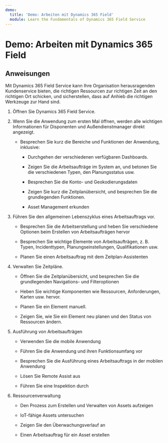 ```yaml
---
demo:
  title: 'Demo: Arbeiten mit Dynamics 365 Field'
  module: Learn the Fundamentals of Dynamics 365 Field Service
---
```


# Demo: Arbeiten mit Dynamics 365 Field

## Anweisungen

Mit Dynamics 365 Field Service kann Ihre Organisation herausragenden Kundenservice bieten, die richtigen Ressourcen zur richtigen Zeit an den richtigen Ort schicken, und sicherstellen, dass auf Anhieb die richtigen Werkzeuge zur Hand sind.

1. Öffnen Sie Dynamics 365 Field Service. 

2. Wenn Sie die Anwendung zum ersten Mal öffnen, werden alle wichtigen Informationen für Disponenten und Außendienstmanager direkt angezeigt. 

    - Besprechen Sie kurz die Bereiche und Funktionen der Anwendung, inklusive: 

        - Durchgehen der verschiedenen verfügbaren Dashboards. 

        - Zeigen Sie die Arbeitsaufträge im System an, und betonen Sie die verschiedenen Typen, den Planungsstatus usw. 

        - Besprechen Sie die Konto- und Geokodierungsdaten

        - Zeigen Sie kurz die Zeitplanübersicht, und besprechen Sie die grundlegenden Funktionen. 

        - Asset Management erkunden

3. Führen Sie den allgemeinen Lebenszyklus eines Arbeitsauftrags vor.

    - Besprechen Sie die Arbeitserstellung und heben Sie verschiedene Optionen beim Erstellen von Arbeitsaufträgen hervor

    - Besprechen Sie wichtige Elemente von Arbeitsaufträgen, z. B. Typen, Incidenttypen, Planungseinstellungen, Qualifikationen usw.

    - Planen Sie einen Arbeitsauftrag mit dem Zeitplan-Assistenten

4. Verwalten Sie Zeitpläne. 

    - Öffnen Sie die Zeitplanübersicht, und besprechen Sie die grundlegenden Navigations- und Filteroptionen

    - Heben Sie wichtige Komponenten wie Ressourcen, Anforderungen, Karten usw. hervor. 

    - Planen Sie ein Element manuell. 

    - Zeigen Sie, wie Sie ein Element neu planen und den Status von Ressourcen ändern. 

5. Ausführung von Arbeitsaufträgen 

    - Verwenden Sie die mobile Anwendung 

    - Führen Sie die Anwendung und ihren Funktionsumfang vor

    - Besprechen Sie die Ausführung eines Arbeitsauftrags in der mobilen Anwendung

    - Lösen Sie Remote Assist aus

    - Führen Sie eine Inspektion durch

6. Ressourcenverwaltung

    - Den Prozess zum Erstellen und Verwalten von Assets aufzeigen

    - IoT-fähige Assets untersuchen

    - Zeigen Sie den Überwachungsverlauf an

    - Einen Arbeitsauftrag für ein Asset erstellen

